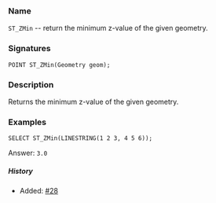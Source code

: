 ### Name
`ST_ZMin` -- return the minimum z-value of the given geometry.

### Signatures

```mysql
POINT ST_ZMin(Geometry geom);
```

### Description

Returns the minimum z-value of the given geometry.

### Examples

```mysql
SELECT ST_ZMin(LINESTRING(1 2 3, 4 5 6));
```
Answer:    `3.0`

##### History

* Added: [#28](https://github.com/irstv/H2GIS/pull/28)
